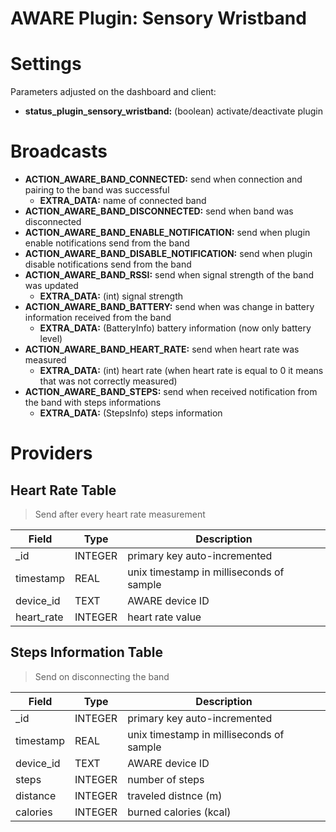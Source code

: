 # AWARE Plugin: Sensory Wristband

# Settings
Parameters adjusted on the dashboard and client:
 - <b>status_plugin_sensory_wristband:</b> (boolean) activate/deactivate plugin

# Broadcasts
  - <b>ACTION_AWARE_BAND_CONNECTED:</b> send when connection and pairing to the band was successful
    - <b>EXTRA_DATA:</b> name of connected band
  - <b>ACTION_AWARE_BAND_DISCONNECTED:</b> send when band was disconnected
  - <b>ACTION_AWARE_BAND_ENABLE_NOTIFICATION:</b> send when plugin enable notifications send from the band
  - <b>ACTION_AWARE_BAND_DISABLE_NOTIFICATION:</b> send when plugin disable notifications send from the band
  - <b>ACTION_AWARE_BAND_RSSI:</b> send when signal strength of the band was updated
    - <b>EXTRA_DATA:</b> (int) signal strength
  - <b>ACTION_AWARE_BAND_BATTERY:</b> send when was change in battery information received from the band
    - <b>EXTRA_DATA:</b> (BatteryInfo) battery information (now only battery level)
  - <b>ACTION_AWARE_BAND_HEART_RATE:</b> send when heart rate was measured
    - <b>EXTRA_DATA:</b> (int) heart rate (when heart rate is equal to 0 it means that was not correctly measured) 
  - <b>ACTION_AWARE_BAND_STEPS:</b> send when received notification from the band with steps informations
    - <b>EXTRA_DATA:</b> (StepsInfo) steps information

# Providers

## Heart Rate Table
> Send after every heart rate measurement

Field | Type | Description
----- | ---- | -----------
_id | INTEGER | primary key auto-incremented
timestamp | REAL | unix timestamp in milliseconds of sample
device_id | TEXT | AWARE device ID
heart_rate | INTEGER | heart rate value

## Steps Information Table
> Send on disconnecting the band

Field | Type | Description
----- | ---- | -----------
_id | INTEGER | primary key auto-incremented
timestamp | REAL | unix timestamp in milliseconds of sample
device_id | TEXT | AWARE device ID
steps | INTEGER | number of steps
distance | INTEGER | traveled distnce (m)
calories | INTEGER | burned calories (kcal)
